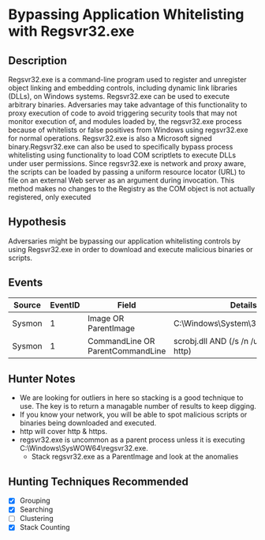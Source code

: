 # Bypassing Application Whitelisting with Regsvr32.exe
## Description
Regsvr32.exe is a command-line program used to register and unregister object linking and embedding controls, including dynamic link libraries (DLLs), on Windows systems. Regsvr32.exe can be used to execute arbitrary binaries. Adversaries may take advantage of this functionality to proxy execution of code to avoid triggering security tools that may not monitor execution of, and modules loaded by, the regsvr32.exe process because of whitelists or false positives from Windows using regsvr32.exe for normal operations. Regsvr32.exe is also a Microsoft signed binary.Regsvr32.exe can also be used to specifically bypass process whitelisting using functionality to load COM scriptlets to execute DLLs under user permissions. Since regsvr32.exe is network and proxy aware, the scripts can be loaded by passing a uniform resource locator (URL) to file on an external Web server as an argument during invocation. This method makes no changes to the Registry as the COM object is not actually registered, only executed


## Hypothesis
Adversaries might be bypassing our application whitelisting controls by using Regsvr32.exe in order to download and execute malicious binaries or scripts.


## Events

| Source | EventID | Field | Details | Reference | 
|--------|---------|-------|---------|-----------| 
| Sysmon | 1 | Image OR ParentImage| C:\Windows\System\32\regsvr32.exe | Cyb3rWard0g, [Keshia LeVan](https://www.redcanary.com/blog/whitelist-evasion-example-threat-detection-723) |
| Sysmon | 1 | CommandLine OR ParentCommandLine | scrobj.dll AND (/s /n /u /i OR /i OR http) | Cyb3rWard0g, [Keshia LeVan](https://www.redcanary.com/blog/whitelist-evasion-example-threat-detection-723) |


## Hunter Notes
* We are looking for outliers in here so stacking is a good technique to use. The key is to return a managable number of results to keep digging.
* If you know your network, you will be able to spot malicious scripts or binaries being downloaded and executed.
* http will cover http & https.
* regsvr32.exe is uncommon as a parent process unless it is executing C:\Windows\SysWOW64\regsvr32.exe.
  * Stack regsvr32.exe as a ParentImage and look at the anomalies


## Hunting Techniques Recommended

- [x] Grouping
- [x] Searching
- [ ] Clustering
- [X] Stack Counting
